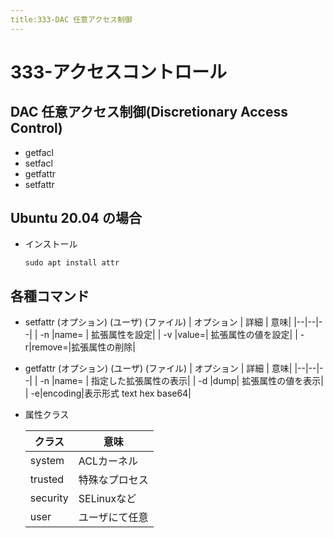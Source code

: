 ```yaml
---
title:333-DAC 任意アクセス制御
---
```


# 333-アクセスコントロール

## DAC 任意アクセス制御(Discretionary Access Control)

- getfacl
- setfacl
- getfattr
- setfattr


## Ubuntu 20.04 の場合


- インストール

  ```
  sudo apt install attr
  ```

## 各種コマンド

- setfattr (オプション) (ユーザ) (ファイル)
  | オプション | 詳細 | 意味|
  |--|--|--|
  | -n |name= | 拡張属性を設定|
  | -v |value=| 拡張属性の値を設定|
  | -r|remove=|拡張属性の削除|
- getfattr (オプション) (ユーザ) (ファイル)
  | オプション | 詳細 | 意味|
  |--|--|--|
  | -n |name= | 指定した拡張属性の表示|
  | -d |dump| 拡張属性の値を表示|
  | -e|encoding|表示形式 text hex base64|

- 属性クラス
 
  | クラス | 意味 | 
  |--|--|
  | system|ACLカーネル|
  |trusted| 特殊なプロセス|
  |security| SELinuxなど|
  |user| ユーザにて任意|
